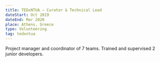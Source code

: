 ```yaml
---
title: TEDxNTUA – Curator & Technical Lead
dateStart: Oct 2019
dateEnd: Mar 2020
place: Athens, Greece
type: Volunteering
tag: tedxntua
---
```


Project manager and coordinator of 7 teams. Trained and supervised 2 junior
developers.
